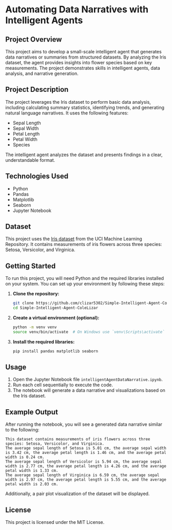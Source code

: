 # Automating Data Narratives with Intelligent Agents

## Project Overview

This project aims to develop a small-scale intelligent agent that generates data narratives or summaries from structured datasets. By analyzing the Iris dataset, the agent provides insights into flower species based on key measurements. The project demonstrates skills in intelligent agents, data analysis, and narrative generation.

## Project Description

The project leverages the Iris dataset to perform basic data analysis, including calculating summary statistics, identifying trends, and generating natural language narratives. It uses the following features:

- Sepal Length
- Sepal Width
- Petal Length
- Petal Width
- Species

The intelligent agent analyzes the dataset and presents findings in a clear, understandable format.

## Technologies Used

- Python
- Pandas
- Matplotlib
- Seaborn
- Jupyter Notebook

## Dataset

This project uses the [Iris dataset](https://archive.ics.uci.edu/ml/datasets/iris) from the UCI Machine Learning Repository. It contains measurements of iris flowers across three species: Setosa, Versicolor, and Virginica.

## Getting Started

To run this project, you will need Python and the required libraries installed on your system. You can set up your environment by following these steps:

1. **Clone the repository:**

   ```bash
   git clone https://github.com/clizar5302/Simple-Intelligent-Agent-ColeLizar.git
   cd Simple-Intelligent-Agent-ColeLizar
   ```

2. **Create a virtual environment (optional):**

   ```bash
   python -m venv venv
   source venv/bin/activate  # On Windows use `venv\Scripts\activate`
   ```

3. **Install the required libraries:**

   ```bash
   pip install pandas matplotlib seaborn
   ```

## Usage

1. Open the Jupyter Notebook file `intelligentAgentDataNarrative.ipynb`.
2. Run each cell sequentially to execute the code.
3. The notebook will generate a data narrative and visualizations based on the Iris dataset.

## Example Output

After running the notebook, you will see a generated data narrative similar to the following:

```
This dataset contains measurements of iris flowers across three species: Setosa, Versicolor, and Virginica.
The average sepal length of Setosa is 5.01 cm, the average sepal width is 3.42 cm, the average petal length is 1.46 cm, and the average petal width is 0.24 cm.
The average sepal length of Versicolor is 5.94 cm, the average sepal width is 2.77 cm, the average petal length is 4.26 cm, and the average petal width is 1.33 cm.
The average sepal length of Virginica is 6.59 cm, the average sepal width is 2.97 cm, the average petal length is 5.55 cm, and the average petal width is 2.03 cm.
```

Additionally, a pair plot visualization of the dataset will be displayed.

## License

This project is licensed under the MIT License.
